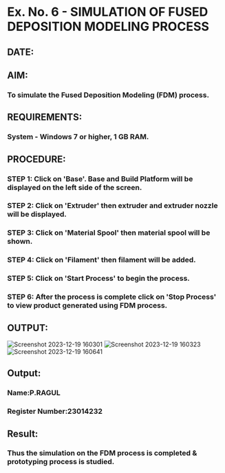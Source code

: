 # Ex. No. 6 - SIMULATION OF FUSED DEPOSITION MODELING PROCESS

## DATE: 
## AIM:
### To simulate the Fused Deposition Modeling (FDM) process.

## REQUIREMENTS:
### System - Windows 7 or higher, 1 GB RAM.

## PROCEDURE:
### STEP 1: Click on 'Base'. Base and Build Platform will be displayed on the left side of the screen.
### STEP 2: Click on 'Extruder' then extruder and extruder nozzle will be displayed.
### STEP 3: Click on 'Material Spool' then material spool will be shown.
### STEP 4: Click on 'Filament' then filament will be added.
### STEP 5: Click on 'Start Process' to begin the process.
### STEP 6: After the process is complete click on 'Stop Process' to view product generated using FDM process.

## OUTPUT:
![Screenshot 2023-12-19 160301](https://github.com/23014232/Ex.-No---6.-SIMULATION-OF-FUSED-DEPOSITION-MODELING-PROCESS/assets/150231872/16865ea0-e239-4176-9f90-76b10b78dda6)
![Screenshot 2023-12-19 160323](https://github.com/23014232/Ex.-No---6.-SIMULATION-OF-FUSED-DEPOSITION-MODELING-PROCESS/assets/150231872/1238afa0-27a4-4288-b2f7-9cb4e1c79f5c)
![Screenshot 2023-12-19 160641](https://github.com/23014232/Ex.-No---6.-SIMULATION-OF-FUSED-DEPOSITION-MODELING-PROCESS/assets/150231872/007699c1-ca56-42b8-bb45-4e63484be65e)


## Output:

### Name:P.RAGUL
### Register Number:23014232

## Result:
### Thus the simulation on the FDM process is completed & prototyping process is studied.

